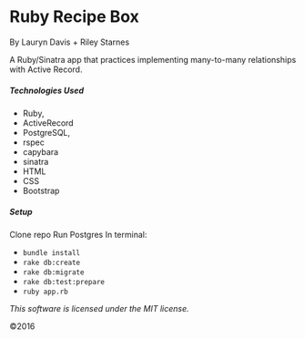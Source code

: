 # Ruby Recipe Box 

By Lauryn Davis + Riley Starnes 

A Ruby/Sinatra app that practices implementing many-to-many relationships with Active Record. 

##### Technologies Used

* Ruby,
* ActiveRecord
* PostgreSQL,
* rspec
* capybara
* sinatra
* HTML 
* CSS 
* Bootstrap 

##### Setup

Clone repo 
Run Postgres
In terminal: 

* `bundle install`  
* `rake db:create`
* `rake db:migrate`  
* `rake db:test:prepare`
* `ruby app.rb`


*This software is licensed under the MIT license.*

&copy;2016 
